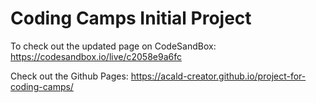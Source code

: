 # Coding Camps Initial Project

To check out the updated page on CodeSandBox: https://codesandbox.io/live/c2058e9a6fc

Check out the Github Pages: https://acald-creator.github.io/project-for-coding-camps/
